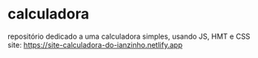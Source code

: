 # calculadora
repositório dedicado a uma calculadora simples, usando JS, HMT e CSS
site: https://site-calculadora-do-ianzinho.netlify.app
